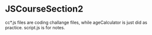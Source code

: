 # JSCourseSection2
cc*.js files are coding challange files, while ageCalculator is just did as practice. script.js is for notes.
